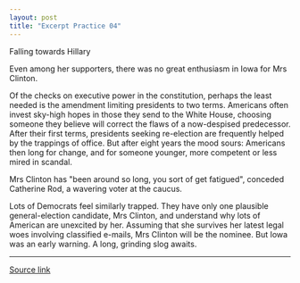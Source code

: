 ```yaml
---
layout: post
title: "Excerpt Practice 04"
---
```


Falling towards Hillary

Even among her supporters, there was no great enthusiasm in Iowa for Mrs Clinton.

Of the checks on executive power in the constitution, perhaps the least needed is the amendment limiting presidents to two terms. Americans often invest sky-high hopes in those they send to the White House, choosing someone they believe will correct the flaws of a now-despised predecessor. After their first terms, presidents seeking re-election are frequently helped by the trappings of office. But after eight years the mood sours: Americans then long for change, and for someone younger, more competent or less mired in scandal.

Mrs Clinton has "been around so long, you sort of get fatigued", conceded Catherine Rod, a wavering voter at the caucus. 

Lots of Democrats feel similarly trapped. They have only one plausible general-election candidate, Mrs Clinton, and understand why lots of American are unexcited by her. Assuming that she survives her latest legal woes involving classified e-mails, Mrs Clinton will be the nominee. But Iowa was an early warning. A long, grinding slog awaits.


*************************************************************************************

[Source link][link]

[link]: http://www.economist.com/news/united-states/21690017-even-among-her-supporters-there-was-not-much-enthusiasm-victor-iowa-hillarys
